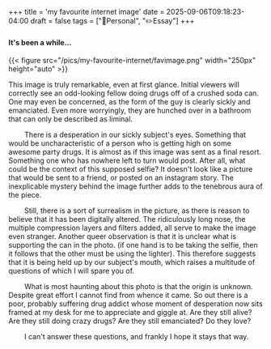 +++
title = 'my favourite internet image'
date = 2025-09-06T09:18:23-04:00
draft = false
tags = ["🧑Personal", "✏️Essay"]
+++

#### It's been a while...

{{< figure src="/pics/my-favourite-internet/favimage.png" width="250px" height="auto" >}}

This image is truly remarkable, even at first glance. Initial viewers will correctly see an odd-looking fellow doing drugs off of a crushed soda can. One may even be concerned, as the form of the guy is clearly sickly and emanciated. Even more worryingly, they are hunched over in a bathroom that can only be described as liminal.

&nbsp; &nbsp; &nbsp; &nbsp; There is a desperation in our sickly subject's eyes. Something that would be uncharacteristic of a person who is getting high on some awesome party drugs. It is almost as if this image was sent as a final resort. Something one who has nowhere left to turn would post. After all, what could be the context of this supposed selfie? It doesn't look like a picture that would be sent to a friend, or posted on an instagram story. The inexplicable mystery behind the image further adds to the tenebrous aura of the piece.

&nbsp; &nbsp; &nbsp; &nbsp; Still, there is a sort of surrealism in the picture, as there is reason to believe that it has been digitally altered. The ridiculously long nose, the multiple compression layers and filters added, all serve to make the image even stranger. Another queer observation is that it is unclear what is supporting the can in the photo. (if one hand is to be taking the selfie, then it follows that the other must be using the lighter). This therefore suggests that it is being held up by our subject's mouth, which raises a multitude of questions of which I will spare you of.

&nbsp; &nbsp; &nbsp; &nbsp; What is most haunting about this photo is that the origin is unknown. Despite great effort I cannot find from whence it came. So out there is a poor, probably suffering drug addict whose moment of desperation now sits framed at my desk for me to appreciate and giggle at. Are they still alive? Are they still doing crazy drugs? Are they still emanciated? Do they love?

&nbsp; &nbsp; &nbsp; &nbsp; I can't answer these questions, and frankly I hope it stays that way.